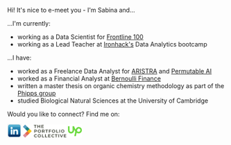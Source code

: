 Hi! It's nice to e-meet you - I'm Sabina and...

...I'm currently:  
- working as a Data Scientist for [Frontline 100](https://www.frontline100.com/)
- working as a Lead Teacher at [Ironhack's](https://github.com/ironhack) Data Analytics bootcamp

...I have:
- worked as a Freelance Data Analyst for [ARISTRA](https://aristra.com/) and [Permutable AI](https://permutable.ai/)
- worked as a Financial Analyst at [Bernoulli Finance](https://www.bernoullifinance.com/)
- written a master thesis on organic chemistry methodology as part of the [Phipps group](https://phippsgroup.wixsite.com/home/alumni)
- studied Biological Natural Sciences at the University of Cambridge

Would you like to connect? Find me on:

<a href="https://www.linkedin.com/in/sabinafirtala-data-analyst/"><img src="https://github.com/sabinagio/sabinagio/blob/main/social-media-logos/linkedin-square.png" width="32px" height=”32px”></a>
<a href="https://portfolio-collective.com/collective/the-collective-network/sabina_firtala/"><img src="social-media-logos/portfolio-collective.png" width="100px" height=”32px”></a>
<a href="https://www.upwork.com/freelancers/~01512f077786c6baa7"><img src="https://github.com/sabinagio/sabinagio/blob/main/social-media-logos/upwork.png" width="32px" height=”32px”></a>
